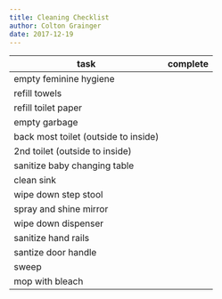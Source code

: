 ```yaml
---
title: Cleaning Checklist
author: Colton Grainger
date: 2017-12-19
---
```


| task | complete |
| ---- | -------- |
| empty feminine hygiene | | 
| refill towels | | 
| refill toilet paper | | 
| empty garbage | | 
| back most toilet (outside to inside) | | 
| 2nd toilet (outside to inside) | | 
| sanitize baby changing table | | 
| clean sink | | 
| wipe down step stool | |
| spray and shine mirror | | 
| wipe down dispenser | | 
| sanitize hand rails | |
| santize door handle | |
| sweep | | 
| mop with bleach | |
